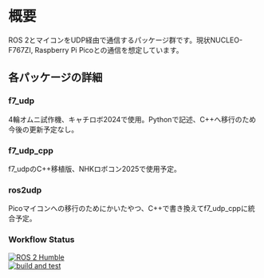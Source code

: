 # 概要
ROS 2とマイコンをUDP経由で通信するパッケージ群です。現状NUCLEO-F767ZI, Raspberry Pi Picoとの通信を想定しています。

## 各パッケージの詳細
### f7_udp
4輪オムニ試作機、キャチロボ2024で使用。Pythonで記述、C++へ移行のため今後の更新予定なし。
### f7_udp_cpp
f7_udpのC++移植版、NHKロボコン2025で使用予定。
### ros2udp
Picoマイコンへの移行のためにかいたやつ、C++で書き換えてf7_udp_cppに統合予定。
### Workflow Status
[![ROS 2 Humble](https://github.com/RRST-NHK-Project/ros2udp/actions/workflows/main_humble.yml/badge.svg?branch=main)](https://github.com/RRST-NHK-Project/ros2udp/actions/workflows/main_humble.yml)  
[![build and test](https://github.com/RRST-NHK-Project/ros2udp/actions/workflows/main.yml/badge.svg?branch=main)](https://github.com/RRST-NHK-Project/ros2udp/actions/workflows/main.yml)

